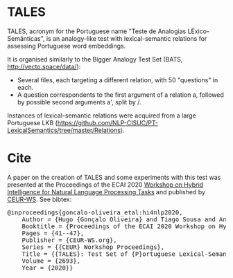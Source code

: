 # TALES

TALES, acronym for the Portuguese name "Teste de Analogias LÉxico-Semânticas", is an analogy-like test with lexical-semantic relations for assessing Portuguese word embeddings.

It is organised similarly to the Bigger Analogy Test Set (BATS, http://vecto.space/data/):
* Several files, each targeting a different relation, with 50 "questions" in each.
* A question correspondents to the first argument of a relation a, followed by possible second arguments a', split by /.

Instances of lexical-semantic relations were acquired from a large Portuguese LKB (https://github.com/NLP-CISUC/PT-LexicalSemantics/tree/master/Relations).

# Cite
A paper on the creation of TALES and some experiments with this test was presented at the Proceedings of the ECAI 2020 <a href="https://hi4nlp.pages.citius.usc.es/">Workshop on Hybrid Intelligence for Natural Language Processing Tasks</a> and published by <a href="http://ceur-ws.org/Vol-2693/paper6.pdf">CEUR-WS</a>. See bibtex:

<pre>
@inproceedings{goncalo-oliveira_etal:hi4nlp2020,
	Author = {Hugo {Gonçalo Oliveira} and Tiago Sousa and Ana Alves},
	Booktitle = {Proceedings of the ECAI 2020 Workshop on Hybrid Intelligence for Natural Language Processing Tasks (HI4NLP 2020)},
	Pages = {41--47},
	Publisher = {CEUR-WS.org},
	Series = {{CEUR} Workshop Proceedings},
	Title = {{TALES}: Test Set of {P}ortuguese Lexical-Semantic Relations for Assessing Word Embeddings},
	Volume = {2693},
	Year = {2020}}
</pre>
